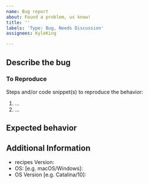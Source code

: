 ```yaml
---
name: Bug report
about: Found a problem, us know!
title: ''
labels: 'Type: Bug, Needs Discussion'
assignees: KyleKing

---
```


## Describe the bug

<!-- TODO: Describe the bug -->
### To Reproduce

<!-- TODO: How can someone else replicate the issue -->

Steps and/or code snippet(s) to reproduce the behavior:

1. ...
2. ...

## Expected behavior

<!-- TODO: What did you expect? -->

## Additional Information

<!-- TODO: Add any relevant versions -->

- recipes Version:
- OS: [e.g. macOS/Windows]:
- OS Version [e.g. Catalina/10]:

<!-- TODO: Add `pip freeze` or other version information that is relevant -->

<!-- 'calcipy:skip_tags' -->
